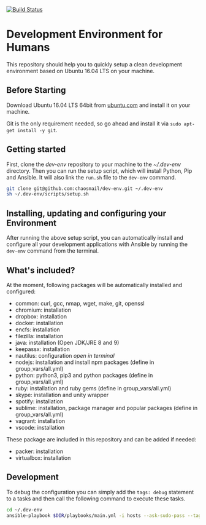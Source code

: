 [![Build Status](https://travis-ci.org/chaosmail/dev-env.svg?branch=master)](https://travis-ci.org/chaosmail/dev-env)

# Development Environment for Humans

This repository should help you to quickly setup a clean development environment based on Ubuntu 16.04 LTS on your machine.

## Before Starting

Download Ubuntu 16.04 LTS 64bit from [ubuntu.com](http://www.ubuntu.com/download/desktop) and install it on your machine.

Git is the only requirement needed, so go ahead and install it via `sudo apt-get install -y git`.

## Getting started

First, clone the *dev-env* repository to your machine to the *~/.dev-env* directory. Then you can run the setup script, which will install Python, Pip and Ansible. It will also link the `run.sh` file to the `dev-env` command.

```sh
git clone git@github.com:chaosmail/dev-env.git ~/.dev-env
sh ~/.dev-env/scripts/setup.sh
```

## Installing, updating and configuring your Environment

After running the above setup script, you can automatically install and configure all your development applications with Ansible by running the `dev-env` command from the terminal.

## What's included?

At the moment, following packages will be automatically installed and configured:

* common: curl, gcc, nmap, wget, make, git, openssl
* chromium: installation
* dropbox: installation
* docker: installation
* encfs: installation
* filezilla: installation
* java: installation (Open JDK/JRE 8 and 9)
* keepassx: installation
* nautilus: configuration *open in terminal*
* nodejs: installation and install npm packages (define in group_vars/all.yml)
* python: python3, pip3 and python packages (define in group_vars/all.yml)
* ruby: installation and ruby gems (define in group_vars/all.yml)
* skype: installation and unity wrapper
* spotify: installation
* sublime: installation, package manager and popular packages (define in group_vars/all.yml)
* vagrant: installation
* vscode: installation

These package are included in this repository and can be added if needed:

* packer: installation
* virtualbox: installation

## Development

To debug the configuration you can simply add the `tags: debug` statement to a tasks and then call the following command to execute these tasks.

```sh
cd ~/.dev-env
ansible-playbook $DIR/playbooks/main.yml -i hosts --ask-sudo-pass --tags debug
```
